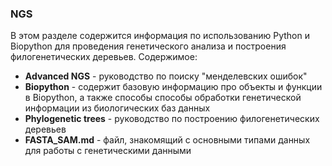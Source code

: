 ### NGS

В этом разделе содержится информация по использованию Python и Biopython для проведения генетического анализа и построения филогенетических деревьев. Содержимое:
- **Advanced NGS** - руководство по поиску "менделевских ошибок"
- **Biopython** - содержит базовую информацию про объекты и функции в Biopython, а также способы способы обработки генетической информации из биологических баз данных
- **Phylogenetic trees** - руководство по построению филогенетических деревьев
- **FASTA_SAM.md** - файл, знакомящий с основными типами данных для работы с генетическими данными
